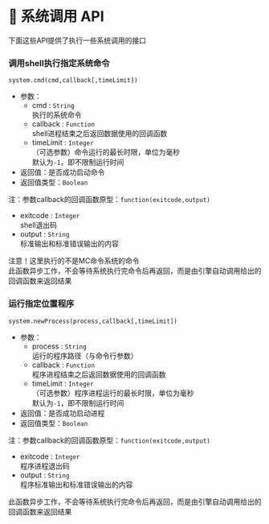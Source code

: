 # 📡 系统调用 API

下面这些API提供了执行一些系统调用的接口

### 调用shell执行指定系统命令

`system.cmd(cmd,callback[,timeLimit])`

- 参数：
  - cmd : `String`  
    执行的系统命令
  - callback : `Function`  
    shell进程结束之后返回数据使用的回调函数
  - timeLimit : `Integer`  
    （可选参数）命令运行的最长时限，单位为毫秒  
    默认为`-1`，即不限制运行时间
- 返回值：是否成功启动命令
- 返回值类型：`Boolean`

注：参数callback的回调函数原型：`function(exitcode,output)`  

- exitcode : `Integer`    
  shell退出码
- output : `String`  
  标准输出和标准错误输出的内容

注意！这里执行的不是MC命令系统的命令  
此函数异步工作，不会等待系统执行完命令后再返回，而是由引擎自动调用给出的回调函数来返回结果



### 运行指定位置程序

`system.newProcess(process,callback[,timeLimit])`

- 参数：
  - process : `String`  
    运行的程序路径（与命令行参数）
  - callback : `Function`  
    程序进程结束之后返回数据使用的回调函数
  - timeLimit : `Integer`  
    （可选参数）程序进程运行的最长时限，单位为毫秒  
    默认为`-1`，即不限制运行时间
- 返回值：是否成功启动进程
- 返回值类型：`Boolean`

注：参数callback的回调函数原型：`function(exitcode,output)`  

- exitcode : `Integer`    
  程序进程退出码
- output : `String`  
  程序标准输出和标准错误输出的内容

此函数异步工作，不会等待系统执行完命令后再返回，而是由引擎自动调用给出的回调函数来返回结果


